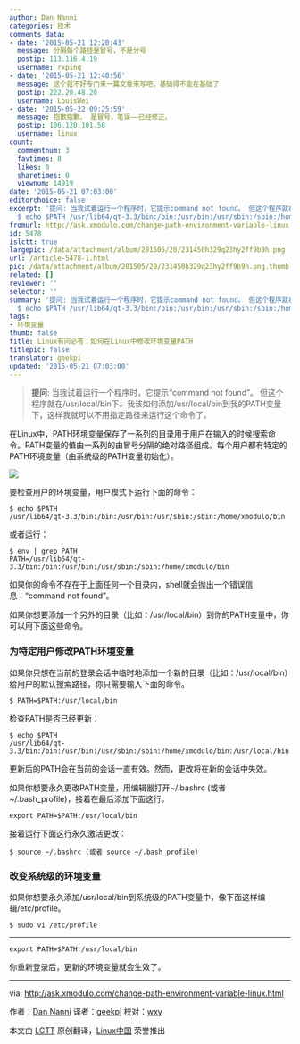 ```yaml
---
author: Dan Nanni
categories: 技术
comments_data:
- date: '2015-05-21 12:20:43'
  message: 分隔每个路径是冒号，不是分号
  postip: 113.116.4.19
  username: rxping
- date: '2015-05-21 12:40:56'
  message: 这个就不好专门来一篇文章来写吧，基础得不能在基础了
  postip: 222.20.48.20
  username: LouisWei
- date: '2015-05-22 09:25:59'
  message: 抱歉抱歉， 是冒号，笔误——已经修正。
  postip: 106.120.101.58
  username: linux
count:
  commentnum: 3
  favtimes: 8
  likes: 0
  sharetimes: 0
  viewnum: 14919
date: '2015-05-21 07:03:00'
editorchoice: false
excerpt: '提问: 当我试着运行一个程序时，它提示command not found。 但这个程序就在/usr/local/bin下。我该如何添加/usr/local/bin到我的PATH变量下，这样我就可以不用指定路径来运行这个命令了。  在Linux中，PATH环境变量保存了一系列的目录用于用户在输入的时候搜索命令。PATH变量的值由一系列的由分号分隔的绝对路径组成。每个用户都有特定的PATH环境变量（由系统级的PATH变量初始化）。  要检查用户的环境变量，用户模式下运行下面的命令：
  $ echo $PATH /usr/lib64/qt-3.3/bin:/bin:/usr/bin:/usr/sbin:/sbin:/home/xmodulo/bin  或者运行：'
fromurl: http://ask.xmodulo.com/change-path-environment-variable-linux.html
id: 5478
islctt: true
largepic: /data/attachment/album/201505/20/231450h329q23hy2ff9b9h.png
url: /article-5478-1.html
pic: /data/attachment/album/201505/20/231450h329q23hy2ff9b9h.png.thumb.jpg
related: []
reviewer: ''
selector: ''
summary: '提问: 当我试着运行一个程序时，它提示command not found。 但这个程序就在/usr/local/bin下。我该如何添加/usr/local/bin到我的PATH变量下，这样我就可以不用指定路径来运行这个命令了。  在Linux中，PATH环境变量保存了一系列的目录用于用户在输入的时候搜索命令。PATH变量的值由一系列的由分号分隔的绝对路径组成。每个用户都有特定的PATH环境变量（由系统级的PATH变量初始化）。  要检查用户的环境变量，用户模式下运行下面的命令：
  $ echo $PATH /usr/lib64/qt-3.3/bin:/bin:/usr/bin:/usr/sbin:/sbin:/home/xmodulo/bin  或者运行：'
tags:
- 环境变量
thumb: false
title: Linux有问必答：如何在Linux中修改环境变量PATH
titlepic: false
translator: geekpi
updated: '2015-05-21 07:03:00'
---
```



> 
> **提问**: 当我试着运行一个程序时，它提示“command not found”。 但这个程序就在/usr/local/bin下。我该如何添加/usr/local/bin到我的PATH变量下，这样我就可以不用指定路径来运行这个命令了。
> 
> 
> 


在Linux中，PATH环境变量保存了一系列的目录用于用户在输入的时候搜索命令。PATH变量的值由一系列的由冒号分隔的绝对路径组成。每个用户都有特定的PATH环境变量（由系统级的PATH变量初始化）。


![](/data/attachment/album/201505/20/231450h329q23hy2ff9b9h.png)


要检查用户的环境变量，用户模式下运行下面的命令：



```
$ echo $PATH
/usr/lib64/qt-3.3/bin:/bin:/usr/bin:/usr/sbin:/sbin:/home/xmodulo/bin

```

或者运行：



```
$ env | grep PATH
PATH=/usr/lib64/qt-3.3/bin:/bin:/usr/bin:/usr/sbin:/sbin:/home/xmodulo/bin

```

如果你的命令不存在于上面任何一个目录内，shell就会抛出一个错误信息：“command not found”。


如果你想要添加一个另外的目录（比如：/usr/local/bin）到你的PATH变量中，你可以用下面这些命令。


### 为特定用户修改PATH环境变量


如果你只想在当前的登录会话中临时地添加一个新的目录（比如：/usr/local/bin）给用户的默认搜索路径，你只需要输入下面的命令。



```
$ PATH=$PATH:/usr/local/bin

```

检查PATH是否已经更新：



```
$ echo $PATH
/usr/lib64/qt-3.3/bin:/bin:/usr/bin:/usr/sbin:/sbin:/home/xmodulo/bin:/usr/local/bin

```

更新后的PATH会在当前的会话一直有效。然而，更改将在新的会话中失效。


如果你想要永久更改PATH变量，用编辑器打开~/.bashrc (或者 ~/.bash\_profile)，接着在最后添加下面这行。



```
export PATH=$PATH:/usr/local/bin

```

接着运行下面这行永久激活更改：



```
$ source ~/.bashrc (或者 source ~/.bash_profile)

```

### 改变系统级的环境变量


如果你想要永久添加/usr/local/bin到系统级的PATH变量中，像下面这样编辑/etc/profile。



```
$ sudo vi /etc/profile

```



---



```
export PATH=$PATH:/usr/local/bin
```

你重新登录后，更新的环境变量就会生效了。




---


via: <http://ask.xmodulo.com/change-path-environment-variable-linux.html>


作者：[Dan Nanni](http://ask.xmodulo.com/author/nanni) 译者：[geekpi](https://github.com/geekpi) 校对：[wxy](https://github.com/wxy)


本文由 [LCTT](https://github.com/LCTT/TranslateProject) 原创翻译，[Linux中国](http://linux.cn/) 荣誉推出